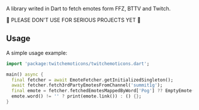 A library writed in Dart to fetch emotes form FFZ, BTTV and Twitch.

🚨 PLEASE DON'T USE FOR SERIOUS PROJECTS YET 🚨

## Usage

A simple usage example:

```dart
import 'package:twitchemoticons/twitchemoticons.dart';

main() async {
  final fetcher = await EmoteFetcher.getInitializedSingleton();
  await fetcher.fetch3rdPartyEmotesFromChannel('summit1g');
  final emote = fetcher.fetchedEmotesMappedByWord['Pog'] ?? EmptyEmote();
  emote.word() != '' ? print(emote.link()) : () {};
}
```


